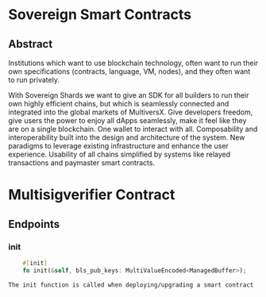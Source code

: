 # Sovereign Smart Contracts

## Abstract
Institutions which want to use blockchain technology, often want to run their own specifications (contracts, language, VM, nodes), and they often want to run privately.

With Sovereign Shards we want to give an SDK for all builders to run their own highly efficient chains, but which is seamlessly connected and integrated into the global markets of MultiversX. Give developers freedom, give users the power to enjoy all dApps seamlessly, make it feel like they are on a single blockchain. One wallet to interact with all. Composability and interoperability built into the design and architecture of the system. New paradigms to leverage existing infrastructure and enhance the user experience. Usability of all chains simplified by systems like relayed transactions and paymaster smart contracts.

# Multisigverifier Contract

## Endpoints
### init
```rust
    #[init]
    fn init(&self, bls_pub_keys: MultiValueEncoded<ManagedBuffer>);
```
    The init function is called when deploying/upgrading a smart contract
